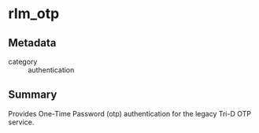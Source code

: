 # rlm_otp
## Metadata
<dl>
  <dt>category</dt><dd>authentication</dd>
</dl>

## Summary
Provides One-Time Password (otp) authentication for the legacy Tri-D OTP service.

